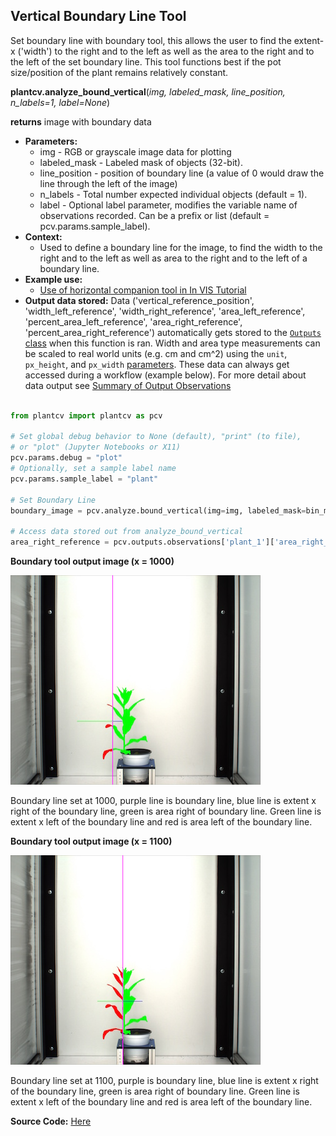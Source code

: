 ## Vertical Boundary Line Tool

Set boundary line with boundary tool, this allows the user to find the extent-x ('width')
to the right and to the left as well as the area to the right and to the left of the set boundary line. This tool functions 
best if the pot size/position of the plant remains relatively constant.
 
**plantcv.analyze_bound_vertical**(*img, labeled_mask, line_position, n_labels=1, label=None*)

**returns** image with boundary data

- **Parameters:**
    - img - RGB or grayscale image data for plotting
    - labeled_mask - Labeled mask of objects (32-bit).
    - line_position - position of boundary line (a value of 0 would draw the line through the left of the image)
    - n_labels - Total number expected individual objects (default = 1).
    - label - Optional label parameter, modifies the variable name of observations recorded. Can be a prefix or list (default = pcv.params.sample_label).
- **Context:**
    - Used to define a boundary line for the image, to find the width to the right and to the left as well as area to the
    right and to the left of a boundary line.
- **Example use:**
    - [Use of horizontal companion tool in In VIS Tutorial](https://plantcv.org/tutorials/single-plant-rgb-workflow)
- **Output data stored:** Data ('vertical_reference_position', 'width_left_reference', 'width_right_reference',
'area_left_reference', 'percent_area_left_reference', 'area_right_reference', 'percent_area_right_reference') automatically
gets stored to the [`Outputs` class](outputs.md) when this function is ran. Width and area type measurements can be scaled to real world units (e.g. cm and cm^2) using the `unit`, `px_height`, and `px_width` [parameters](params.md). These data can always get accessed during a
workflow (example below). For more detail about data output see
[Summary of Output Observations](output_measurements.md#summary-of-output-observations)

```python

from plantcv import plantcv as pcv

# Set global debug behavior to None (default), "print" (to file), 
# or "plot" (Jupyter Notebooks or X11)
pcv.params.debug = "plot"
# Optionally, set a sample label name
pcv.params.sample_label = "plant"

# Set Boundary Line    
boundary_image = pcv.analyze.bound_vertical(img=img, labeled_mask=bin_mask, line_position=1000, n_labels=1)

# Access data stored out from analyze_bound_vertical
area_right_reference = pcv.outputs.observations['plant_1']['area_right_reference']['value']

```

**Boundary tool output image (x = 1000)**

![Screenshot](img/documentation_images/analyze_bound_vertical/1_boundary_on_img1000.jpg)

Boundary line set at 1000, purple line is boundary line, blue line is extent x right of the boundary line, 
green is area right of boundary line. Green line is extent x left of the boundary line and red is area left
of the boundary line.

**Boundary tool output image (x = 1100)**

![Screenshot](img/documentation_images/analyze_bound_vertical/1_boundary_on_img1100.jpg)

Boundary line set at 1100, purple is boundary line, blue line is extent x right of the boundary line, 
green is area right of boundary line. Green line is extent x left of the boundary line and red is area left
of the boundary line.

**Source Code:** [Here](https://github.com/danforthcenter/plantcv/blob/main/plantcv/plantcv/analyze/bound_vertical.py)
